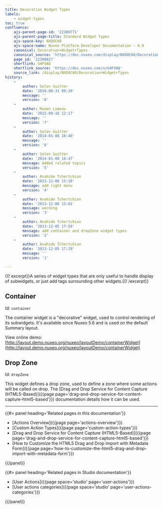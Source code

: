 ```yaml
---
title: Decoration Widget Types
labels:
    - widget-types
toc: true
confluence:
    ajs-parent-page-id: '22380771'
    ajs-parent-page-title: Standard Widget Types
    ajs-space-key: NXDOC60
    ajs-space-name: Nuxeo Platform Developer Documentation — 6.0
    canonical: Decoration+Widget+Types
    canonical_source: 'https://doc.nuxeo.com/display/NXDOC60/Decoration+Widget+Types'
    page_id: '22380827'
    shortlink: G4FVAQ
    shortlink_source: 'https://doc.nuxeo.com/x/G4FVAQ'
    source_link: /display/NXDOC60/Decoration+Widget+Types
history:
    - 
        author: Solen Guitter
        date: '2016-08-31 09:38'
        message: ''
        version: '8'
    - 
        author: Manon Lumeau
        date: '2015-09-16 12:17'
        message: ''
        version: '7'
    - 
        author: Solen Guitter
        date: '2014-01-08 16:48'
        message: ''
        version: '6'
    - 
        author: Solen Guitter
        date: '2014-01-08 16:47'
        message: Added related topics
        version: '5'
    - 
        author: Anahide Tchertchian
        date: '2013-12-06 15:18'
        message: add right menu
        version: '4'
    - 
        author: Anahide Tchertchian
        date: '2013-12-06 15:01'
        message: wording
        version: '3'
    - 
        author: Anahide Tchertchian
        date: '2013-12-05 17:50'
        message: add container and dropZone widget types
        version: '2'
    - 
        author: Anahide Tchertchian
        date: '2013-12-05 17:29'
        message: ''
        version: '1'

---
```

{{! excerpt}}A series of widget types that are only useful to handle display of subwidgets, or just add tags surrounding other widgets.{{! /excerpt}}

## Container

Id: `container`

The container widget is a "decorative" widget, used to control rendering of its subwidgets. It's available since Nuxeo 5.6 and is used on the default Summary layout.

View online demo: [http://layout.demo.nuxeo.org/nuxeo/layoutDemo/containerWidget](http://layout.demo.nuxeo.org/nuxeo/layoutDemo/containerWidget)

## Drop Zone

Id:&nbsp;`dropZone`

This widget defines a drop zone, used to define a zone where some actions will be called on drop. The&nbsp;[Drag and Drop Service for Content Capture (HTML5-Based)]({{page page='drag-and-drop-service-for-content-capture-html5-based'}})&nbsp;documentation details how it can be used.

* * *

<div class="row" data-equalizer data-equalize-on="medium"><div class="column medium-6">{{#> panel heading='Related pages in this documentation'}}

*   [Actions Overview]({{page page='actions-overview'}})
*   [Custom Action Types]({{page page='custom-action-types'}})
*   [Drag and Drop Service for Content Capture (HTML5-Based)]({{page page='drag-and-drop-service-for-content-capture-html5-based'}})
*   [How to Customize the HTML5 Drag and Drop Import with Metadata Form]({{page page='how-to-customize-the-html5-drag-and-drop-import-with-metadata-form'}})

{{/panel}}</div><div class="column medium-6">{{#> panel heading='Related pages in Studio documentation'}}

*   [User Actions]({{page space='studio' page='user-actions'}})
*   [User actions categories]({{page space='studio' page='user-actions-categories'}})

{{/panel}}</div></div>